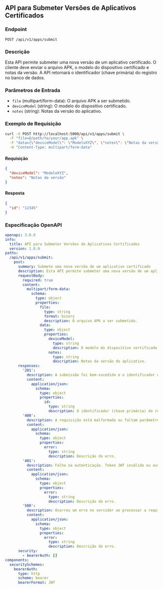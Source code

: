 ## API para Submeter Versões de Aplicativos Certificados

### Endpoint
`POST /api/v1/apps/submit`

### Descrição
Esta API permite submeter uma nova versão de um aplicativo certificado. O cliente deve enviar o arquivo APK, o modelo do dispositivo certificado e notas da versão. A API retornará o identificador (chave primária) do registro no banco de dados.

### Parâmetros de Entrada

- `file` (multipart/form-data): O arquivo APK a ser submetido.
- `deviceModel` (string): O modelo do dispositivo certificado.
- `notes` (string): Notas da versão do aplicativo.

### Exemplo de Requisição

```bash
curl -X POST http://localhost:5000/api/v1/apps/submit \
  -F "file=@/path/to/your/app.apk" \
  -F "data={\"deviceModel\": \"ModeloXYZ\", \"notes\": \"Notas da versão\"}" \
  -H "Content-Type: multipart/form-data"
```

#### Requisição
```json
{
  "deviceModel": "ModeloXYZ",
  "notes": "Notas da versão"
}
```

#### Resposta
```json
{
  "id": "12345"
}
```

### Especificação OpenAPI
```yaml
openapi: 3.0.0
info:
  title: API para Submeter Versões de Aplicativos Certificados
  version: 1.0.0
paths:
  /api/v1/apps/submit:
    post:
      summary: Submete uma nova versão de um aplicativo certificado
      description: Esta API permite submeter uma nova versão de um aplicativo certificado. O cliente deve enviar o arquivo APK, o modelo do dispositivo certificado e notas da versão. A API retornará o identificador (chave primária) do registro no banco de dados.
      requestBody:
        required: true
        content:
          multipart/form-data:
            schema:
              type: object
              properties:
                file:
                  type: string
                  format: binary
                  description: O arquivo APK a ser submetido.
                data:
                  type: object
                  properties:
                    deviceModel:
                      type: string
                      description: O modelo do dispositivo certificado.
                    notes:
                      type: string
                      description: Notas da versão do aplicativo.
      responses:
        '201':
          description: A submissão foi bem-sucedida e o identificador do registro foi retornado.
          content:
            application/json:
              schema:
                type: object
                properties:
                  id:
                    type: string
                    description: O identificador (chave primária) do registro no banco de dados.
        '400':
          description: A requisição está malformada ou faltam parâmetros obrigatórios.
          content:
            application/json:
              schema:
                type: object
                properties:
                  error:
                    type: string
                    description: Descrição do erro.
        '401':
          description: Falha na autenticação. Token JWT inválido ou ausente.
          content:
            application/json:
              schema:
                type: object
                properties:
                  error:
                    type: string
                    description: Descrição do erro.
        '500':
          description: Ocorreu um erro no servidor ao processar a requisição.
          content:
            application/json:
              schema:
                type: object
                properties:
                  error:
                    type: string
                    description: Descrição do erro.
      security:
        - bearerAuth: []
components:
  securitySchemes:
    bearerAuth:
      type: http
      scheme: bearer
      bearerFormat: JWT
```
